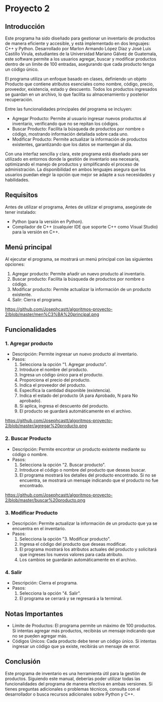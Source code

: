 # Proyecto 2

## Introducción

Este programa ha sido diseñado para gestionar un inventario de productos de manera eficiente y accesible, y está implementado en dos lenguajes: C++ y Python. Desarrollado por Marlon Armando López Díaz y José Luis Castillo Virula, estudiantes de la Universidad Mariano Gálvez de Guatemala, este software permite a los usuarios agregar, buscar y modificar productos dentro de un límite de 100 entradas, asegurando que cada producto tenga un código único.

El programa utiliza un enfoque basado en clases, definiendo un objeto Producto que contiene atributos esenciales como nombre, código, precio, proveedor, existencia, estado y descuento. Todos los productos ingresados se guardan en un archivo, lo que facilita su almacenamiento y posterior recuperación.

Entre las funcionalidades principales del programa se incluyen:

- Agregar Producto: Permite al usuario ingresar nuevos productos al inventario, verificando que no se repitan los códigos.
- Buscar Producto: Facilita la búsqueda de productos por nombre o código, mostrando información detallada sobre cada uno.
- Modificar Producto: Permite actualizar la información de productos existentes, garantizando que los datos se mantengan al día.

Con una interfaz sencilla y clara, este programa está diseñado para ser utilizado en entornos donde la gestión de inventario sea necesaria, optimizando el manejo de productos y simplificando el proceso de administración. La disponibilidad en ambos lenguajes asegura que los usuarios puedan elegir la opción que mejor se adapte a sus necesidades y habilidades.

## Requisitos
Antes de utilizar el programa, Antes de utilizar el programa, asegúrate de tener instalado:

- Python (para la versión en Python).
- Compilador de C++ (cualquier IDE que soporte C++ como Visual Studio) para la versión en C++.

## Menú principal
Al ejecutar el programa, se mostrará un menú principal con las siguientes opciones:

1. Agregar producto: Permite añadir un nuevo producto al inventario.
2. Buscar producto: Facilita la búsqueda de productos por nombre o código.
3. Modificar producto: Permite actualizar la información de un producto existente.
4. Salir: Cierra el programa.

https://github.com/Josephcastt/algoritmos-proyecto-2/blob/master/men%C3%BA%20principal.png

## Funcionalidades 
###  1. Agregar producto
- Descripción: Permite ingresar un nuevo producto al inventario.
- Pasos:
    1. Selecciona la opción "1. Agregar producto".
    2. Introduce el nombre del producto.
    3. Ingresa un código único para el producto.
    4. Proporciona el precio del producto.
    5. Indica el proveedor del producto.
    6. Especifica la cantidad disponible (existencia).
    7. Indica el estado del producto (A para Aprobado, N para No aprobado).
    8. Si aplica, ingresa el descuento del producto.
    9. El producto se guardará automáticamente en el archivo.

https://github.com/Josephcastt/algoritmos-proyecto-2/blob/master/agregar%20producto.png
 
### 2. Buscar Producto
- Descripción: Permite encontrar un producto existente mediante su código o nombre.
- Pasos:
    1. Selecciona la opción "2. Buscar producto".
    2. Introduce el código o nombre del producto que deseas buscar.
    3. El programa mostrará los detalles del producto encontrado. Si no se encuentra, se mostrará un mensaje indicando que el producto no fue encontrado.

https://github.com/Josephcastt/algoritmos-proyecto-2/blob/master/buscar%20producto.png

### 3. Modificar Producto
- Descripción: Permite actualizar la información de un producto que ya se encuentra en el inventario.
- Pasos:
    1. Selecciona la opción "3. Modificar producto".
    2. Ingresa el código del producto que deseas modificar.
    3. El programa mostrará los atributos actuales del producto y solicitará que ingreses los nuevos valores para cada atributo.
    4. Los cambios se guardarán automáticamente en el archivo.

### 4. Salir
- Descripción: Cierra el programa.
- Pasos:
    1. Selecciona la opción "4. Salir".
    2. El programa se cerrará y se regresará a la terminal.

## Notas Importantes
+ Límite de Productos: El programa permite un máximo de 100 productos. Si intentas agregar más productos, recibirás un mensaje indicando que no se pueden agregar más.
+ Códigos Únicos: Cada producto debe tener un código único. Si intentas ingresar un código que ya existe, recibirás un mensaje de error.

## Conclusión
Este programa de inventario es una herramienta útil para la gestión de productos. Siguiendo este manual, deberías poder utilizar todas las funcionalidades del programa de manera efectiva en ambas versiones. Si tienes preguntas adicionales o problemas técnicos, consulta con el desarrollador o busca recursos adicionales sobre Python y C++.


